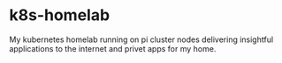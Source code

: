 # k8s-homelab
My kubernetes homelab running on pi cluster nodes delivering insightful applications to the internet and privet apps for my home.
